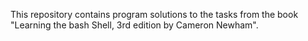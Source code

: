 This repository contains program solutions to the tasks from the book "Learning the bash Shell, 3rd edition by Cameron Newham".
